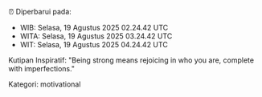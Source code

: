 ⏰ Diperbarui pada:
- WIB: Selasa, 19 Agustus 2025 02.24.42 UTC
- WITA: Selasa, 19 Agustus 2025 03.24.42 UTC
- WIT: Selasa, 19 Agustus 2025 04.24.42 UTC

Kutipan Inspiratif:
"Being strong means rejoicing in who you are, complete with imperfections."


Kategori: motivational

